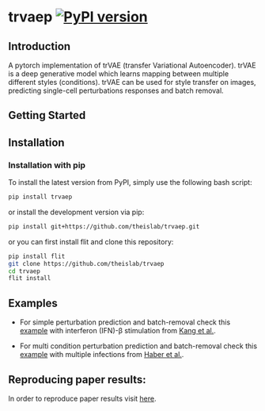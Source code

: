 # trvaep [![PyPI version](https://badge.fury.io/py/trvaep.svg)](https://badge.fury.io/py/trvaep)
## Introduction
A pytorch  implementation of trVAE (transfer Variational Autoencoder). trVAE is a deep generative model which learns mapping between multiple different styles (conditions). trVAE can be used for style transfer on images, predicting single-cell perturbations responses and batch removal.
## Getting Started

## Installation

### Installation with pip
To install the latest version from PyPI, simply use the following bash script:
```bash
pip install trvaep
```
or install the development version via pip: 
```bash
pip install git+https://github.com/theislab/trvaep.git
```

or you can first install flit and clone this repository:
```bash
pip install flit
git clone https://github.com/theislab/trvaep
cd trvaep
flit install
```

## Examples
* For simple perturbation prediction and batch-removal check this [example](https://nbviewer.jupyter.org/github/theislab/trvaep/blob/master/example/sample_notebook.ipynb)
 with interferon (IFN)-β stimulation from [Kang et al.](https://www.nature.com/articles/nbt.4042).
 
 * For multi condition perturbation prediction and batch-removal check this [example](https://nbviewer.jupyter.org/github/theislab/trvaep/blob/master/example/multi_condition_sample.ipynb)
 with multiple infections from [Haber et al.](https://www.nature.com/articles/nature24489).
 
 
 

## Reproducing paper results:
In order to reproduce paper results visit [here](https://github.com/Naghipourfar/trVAE_reproducibility).
